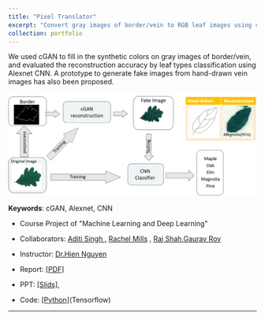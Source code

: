 ```yaml
---
title: "Pixel Translator"
excerpt: "Convert gray images of border/vein to RGB leaf images using cGAN<br/><a href="/portfolio/1seg"><img src='/figures/logo-translator.png' width='400'>
collection: portfolio
---
```


We used cGAN to fill in the synthetic colors on gray images of border/vein, and evaluated the reconstruction accuracy by leaf types classification using Alexnet CNN. A prototype to generate fake images from hand-drawn vein images has also been proposed.

<p align="center"><img src="/figures/leaf.png"  width="550" class="inline"/></p>


**Keywords**:  cGAN, Alexnet, CNN
- Course Project of "Machine Learning and Deep Learning" 
- Collaborators: [Aditi Singh
](https://www.linkedin.com/in/aditi-singh-8b7bab61/) , [Rachel Mills](https://www.linkedin.com/in/rachel-m-bb47aa170/) ,  [Raj Shah](https://www.linkedin.com/in/rajshah145/),[Gaurav Roy](https://www.linkedin.com/in/gaurav-roy-74b09b99/)
- Instructor: [Dr.Hien Nguyen](https://www.hvnguyen.com/)

- Report: [[PDF]](https://www.researchgate.net/publication/343178751_Synthetic_Leaf_generation_using_Conditional_Adversarial_Networks_and_classification_with_CNN)
- PPT: [[Slids]](https://www.researchgate.net/publication/325156994_Synthetic_Leaf_generation_using_Conditional_Adversarial_Networks_and_classification_with_CNN?ev=project),
- Code: [[Python]](https://github.com/Xiaoyang-Rebecca/PixelTranslator)(Tensorflow)

---
<!-- << [Back](../) -->
